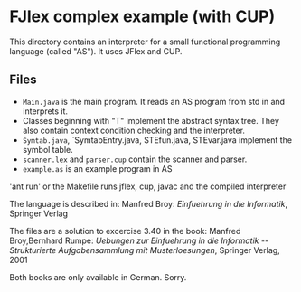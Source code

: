FJlex complex example (with CUP)
================================

This directory contains an interpreter for a small functional
programming language (called "AS"). It uses JFlex and CUP.

## Files

- `Main.java` is the main program. It reads an AS program from
  std in and interprets it.
- Classes beginning with "T" implement the abstract syntax tree.
  They also contain context condition checking and the interpreter.
- `Symtab.java`, `SymtabEntry.java, STEfun.java, STEvar.java implement
  the symbol table.
- `scanner.lex` and `parser.cup` contain the scanner and parser.
- `example.as` is an example program in AS

'ant run' or the Makefile runs jflex, cup, javac and the
compiled interpreter


The language is described in:
Manfred Broy: _Einfuehrung in die Informatik_, Springer Verlag 

The files are a solution to excercise 3.40 in the book:
Manfred Broy,Bernhard Rumpe: 
_Uebungen zur Einfuehrung in die Informatik --                      
Strukturierte Aufgabensammlung mit Musterloesungen_, 
Springer Verlag, 2001

Both books are only available in German. Sorry.

